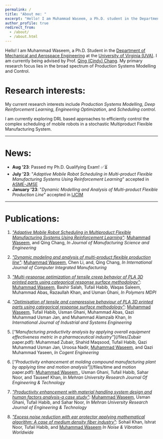 ```yaml
---
permalink: /
title: "About me: "
excerpt: "Hello! I am Muhammad Waseem, a Ph.D. student in the Department of Mechanical and Aerospace Engineering at the University of Virginia (UVA). I am being advised by Prof. [Qing (Cindy) Chang](https://engineering.virginia.edu/faculty/qing-cindy-chang/). My primary research focus lies in the broad spectrum of Production Systems Modelling and Control."
author_profile: true
redirect_from: 
  - /about/
  - /about.html
---
```


Hello! I am Muhammad Waseem, a Ph.D. Student in the [Department of Mechanical and Aerospace Engineering](https://engineering.virginia.edu/departments/mechanical-and-aerospace-engineering) at the [University of Virginia (UVA)](https://www.virginia.edu/). I am currently being advised by Prof. [Qing (Cindy) Chang](https://engineering.virginia.edu/faculty/qing-cindy-chang/). My primary research focus lies in the broad spectrum of Production Systems Modelling and Control. 



# Research interests:
My current research interests include *Production Systems Modelling*, *Deep Reinforcement Learning*, *Engineering Optimization*, and *Scheduling control*.

I am currently exploring DRL based approaches to efficiently control the complex scheduling of mobile robots in a stochastic Multiproduct Flexible Manufacturing System. 

----

# News:
- **Aug '23**: Passed my Ph.D. Qualifying Exam! ✅⏳
- **July '23**: "*Adaptive Mobile Robot Scheduling in Multi-product Flexible Manufacturing Systems Using Reinforcement Learning*" accepted in [ASME-JMSE](https://asmedigitalcollection.asme.org/manufacturingscience/)
- **January '23**: "*Dynamic Modelling and Analysis of Multi-product Flexible Production Line*" accepted in [IJCIM](https://www.tandfonline.com/journals/tcim20/)
<!-- - \[01/17/2022]: Started Ph.D. at **UVA** -->

---

# Publications:
1. [*"Adaptive Mobile Robot Scheduling in Multiproduct Flexible Manufacturing Systems Using Reinforcement Learning"*](/files/ASME.pdf): <u>Muhammad Waseem</u>, and Qing Chang, *In Journal of Manufacturing Science and Engineering*

2. [*"Dynamic modeling and analysis of multi-product flexible production line"*](/files/Dynamics_paper_final.pdf): <u>Muhammad Waseem</u>, Chen Li, and, Qing Chang, *In International Journal of Computer Integrated Manufacturing*

3. [*"Multi-response optimization of tensile creep behavior of PLA 3D printed parts using categorical response surface methodology"*](/files/Creep.pdf): <u>Muhammad Waseem</u>, Bashir Salah, Tufail Habib, Waqas Saleem, Muhammad Abas, Razaullah Khan, and Usman Ghani, *In Polymers MDPI*

4. [*"Optimisation of tensile and compressive behaviour of PLA 3D printed parts using categorical response surface methodology"*](/files/compressive_behavior.pdf): <u>Muhammad Waseem</u>, Tufail Habib, Usman Ghani, Muhammad Abas, Qazi Muhammad Usman Jan, and Muhammad Alamzaib Khan, *In International Journal of Industrial and Systems Engineering*

5. [*"Manufacturing productivity analysis by applying overall equipment effectiveness metric in a pharmaceutical industry"*](/files/Zubair paper.pdf): Muhammad Zubair, Shahid Maqsood, Tufail Habib, Qazi Muhammad Usman Jan, Uroosa Nadir, <u>Muhammad Waseem</u>, and Qazi Muhammad Yaseen, *In Cogent Engineering*

6. [*"Productivity enhancement at molding compound manufacturing plant by applying time and motion analysis"*](/files/time and motion paper.pdf):  <u>Muhammad Waseem </u>, Usman Ghani, Tufail Habib, Sahar Noor, and Tauseef Khan, *In Mehran University Research Journal Of Engineering & Technology*

7. [*"Productivity enhancement with material handling system design and human factors analysis-a case study"*](/files/Ergonomics.pdf): <u>Muhammad Waseem</u>, Usman Ghani, Tufail Habib, and Sahar Noor, *In Mehran University Research Journal of Engineering & Technology* 

8. [*"Excess noise reduction with ear protector applying mathematical algorithm: A case of medium density fiber industry"*](/files/SAGE.pdf): Sohail Khan, Ishrat Noor, Tufail Habib, and <u>Muhammad Waseem</u> *In Noise & Vibration Worldwide*